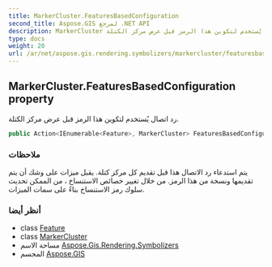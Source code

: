 ```yaml
---
title: MarkerCluster.FeaturesBasedConfiguration
second_title: Aspose.GIS لمرجع .NET API
description: MarkerCluster ملكية. رد اتصال يُستخدم لتكوين هذا الرمز قبل عرض مركز الكتلة.
type: docs
weight: 20
url: /ar/net/aspose.gis.rendering.symbolizers/markercluster/featuresbasedconfiguration/
---
```

## MarkerCluster.FeaturesBasedConfiguration property

رد اتصال يُستخدم لتكوين هذا الرمز قبل عرض مركز الكتلة.

```csharp
public Action<IEnumerable<Feature>, MarkerCluster> FeaturesBasedConfiguration { get; set; }
```

### ملاحظات

يتم استدعاء رد الاتصال هذا قبل تقديم كل مركز كتلة. يقبل ميزات على وشك أن يتم تقديمها ونسخة من هذا الرمز. من خلال تغيير خصائص الاستنساخ ، من الممكن تحديث سلوك رمز الاستنساخ بناءً على سمات الميزات.

### أنظر أيضا

* class [Feature](../../../aspose.gis/feature/)
* class [MarkerCluster](../)
* مساحة الاسم [Aspose.Gis.Rendering.Symbolizers](../../markercluster/)
* المجسم [Aspose.GIS](../../../)


